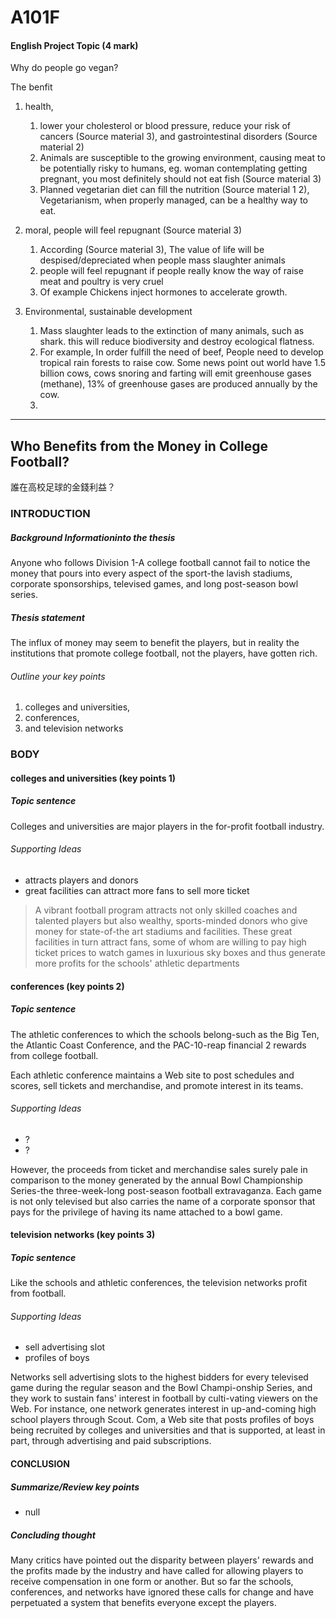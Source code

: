 # A101F

#### English Project Topic (4 mark)

Why do people go vegan?

The benfit

1. health, 
    1. lower your cholesterol or blood pressure, reduce your risk of cancers (Source material 3), and gastrointestinal disorders (Source material 2)
    2. Animals are susceptible to the growing environment, causing meat to be potentially risky to humans, eg. woman contemplating getting pregnant, you most definitely should not eat fish (Source material 3)
    3. Planned vegetarian diet can fill the nutrition (Source material 1 2), Vegetarianism, when properly managed, can be a healthy way to eat.
    
2. moral, people will feel repugnant (Source material 3)
    1. According (Source material 3), The value of life will be despised/depreciated when people mass slaughter animals
    2. people will feel repugnant if people really know the way of raise meat and poultry is very cruel
    3. Of example Chickens inject hormones to accelerate growth.

3. Environmental,  sustainable development
    1. Mass slaughter leads to the extinction of many animals, such as shark. this will reduce biodiversity and destroy ecological flatness.
    2. For example, In order fulfill the need of beef, People need to develop tropical rain forests to raise cow. Some news point out world have 1.5 billion cows, cows snoring and farting will emit greenhouse gases (methane), 13% of greenhouse gases are produced annually by the cow.
    3. 

-------


## Who Benefits from the Money in College Football? 
誰在高校足球的金錢利益？

### INTRODUCTION

##### Background Informationinto the thesis
Anyone who follows Division 1-A college football cannot fail to notice the money that pours into every aspect of the sport-the lavish stadiums, corporate sponsorships, televised games, and long post-season bowl series.

##### Thesis statement
The influx of money may seem to benefit the players, but in reality the institutions that promote college football, not the players, have gotten rich. 

###### Outline your key points

1. colleges and universities,
2. conferences,
3. and television networks

### BODY

#### colleges and universities (key points 1)
##### Topic sentence
Colleges and universities are major players in the for-profit football industry. 

###### Supporting Ideas

* attracts players and donors
* great facilities can  attract more fans to sell more ticket 

> A vibrant football program attracts not only skilled coaches and talented players but also wealthy, sports-minded donors who give money for state-of-the art stadiums and facilities. These great facilities in turn attract fans, some of whom are willing to pay high ticket prices to watch games in luxurious sky boxes and thus generate more profits for the schools' athletic departments

#### conferences (key points 2)
##### Topic sentence

The athletic conferences to which the schools belong-such as the Big Ten, the Atlantic Coast Conference, and the PAC-10-reap financial 2 rewards from college football. 

Each athletic conference maintains a Web site to post schedules and scores, sell tickets and merchandise, and promote interest in its teams.


###### Supporting Ideas

* ?
* ?

However, the proceeds from ticket and merchandise sales surely pale in comparison to the money generated by the annual Bowl Championship Series-the three-week-long post-season football extravaganza. Each game is not only televised but also carries the name of a corporate sponsor that pays for the privilege of having its name attached to a bowl game.


#### television networks (key points 3)
##### Topic sentence

Like the schools and athletic conferences, the television networks profit from football.

###### Supporting Ideas

* sell advertising  slot
* profiles of boys

Networks sell advertising slots to the highest bidders for every televised game during the regular season and the Bowl Champi-onship Series, and they work to sustain fans' interest in football by culti-vating viewers on the Web. For instance, one network generates interest in up-and-coming high school players through Scout. Com, a Web site that posts profiles of boys being recruited by colleges and universities and that is supported, at least in part, through advertising and paid subscriptions.

#### CONCLUSION

##### Summarize/Review key points

- null

#####  Concluding thought
Many critics have pointed out the disparity between players' rewards and the profits made by the industry and have called for allowing players to receive compensation in one form or another. But so far the schools, conferences, and networks have ignored these calls for change and have perpetuated a system that benefits everyone except the players.
